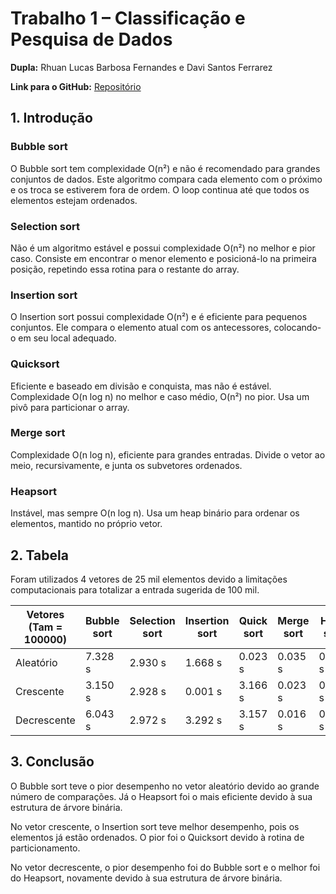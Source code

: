 # Trabalho 1 – Classificação e Pesquisa de Dados

**Dupla:** Rhuan Lucas Barbosa Fernandes e Davi Santos Ferrarez

**Link para o GitHub:** [Repositório](https://github.com/RhuanLucass/cpd-trabalho01)

## 1. Introdução

### Bubble sort
O Bubble sort tem complexidade O(n²) e não é recomendado para grandes conjuntos de dados. Este algoritmo compara cada elemento com o próximo e os troca se estiverem fora de ordem. O loop continua até que todos os elementos estejam ordenados.

### Selection sort
Não é um algoritmo estável e possui complexidade O(n²) no melhor e pior caso. Consiste em encontrar o menor elemento e posicioná-lo na primeira posição, repetindo essa rotina para o restante do array.

### Insertion sort
O Insertion sort possui complexidade O(n²) e é eficiente para pequenos conjuntos. Ele compara o elemento atual com os antecessores, colocando-o em seu local adequado.

### Quicksort
Eficiente e baseado em divisão e conquista, mas não é estável. Complexidade O(n log n) no melhor e caso médio, O(n²) no pior. Usa um pivô para particionar o array.

### Merge sort
Complexidade O(n log n), eficiente para grandes entradas. Divide o vetor ao meio, recursivamente, e junta os subvetores ordenados.

### Heapsort
Instável, mas sempre O(n log n). Usa um heap binário para ordenar os elementos, mantido no próprio vetor.

## 2. Tabela

Foram utilizados 4 vetores de 25 mil elementos devido a limitações computacionais para totalizar a entrada sugerida de 100 mil.

| Vetores (Tam = 100000) | Bubble sort | Selection sort | Insertion sort | Quick sort | Merge sort | Heap sort |
| ----------------------- | ----------- | -------------- | -------------- | ---------- | ---------- | --------- |
| Aleatório               | 7.328 s     | 2.930 s        | 1.668 s        | 0.023 s    | 0.035 s    | 0.021 s   |
| Crescente               | 3.150 s     | 2.928 s        | 0.001 s        | 3.166 s    | 0.023 s    | 0.014 s   |
| Decrescente             | 6.043 s     | 2.972 s        | 3.292 s        | 3.157 s    | 0.016 s    | 0.014 s   |

## 3. Conclusão

O Bubble sort teve o pior desempenho no vetor aleatório devido ao grande número de comparações. Já o Heapsort foi o mais eficiente devido à sua estrutura de árvore binária.

No vetor crescente, o Insertion sort teve melhor desempenho, pois os elementos já estão ordenados. O pior foi o Quicksort devido à rotina de particionamento.

No vetor decrescente, o pior desempenho foi do Bubble sort e o melhor foi do Heapsort, novamente devido à sua estrutura de árvore binária.

